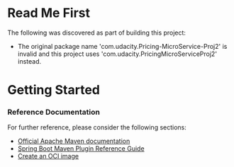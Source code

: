# Read Me First
The following was discovered as part of building this project:

* The original package name 'com.udacity.Pricing-MicroService-Proj2' is invalid and this project uses 'com.udacity.PricingMicroServiceProj2' instead.

# Getting Started

### Reference Documentation
For further reference, please consider the following sections:

* [Official Apache Maven documentation](https://maven.apache.org/guides/index.html)
* [Spring Boot Maven Plugin Reference Guide](https://docs.spring.io/spring-boot/docs/2.3.3.RELEASE/maven-plugin/reference/html/)
* [Create an OCI image](https://docs.spring.io/spring-boot/docs/2.3.3.RELEASE/maven-plugin/reference/html/#build-image)

